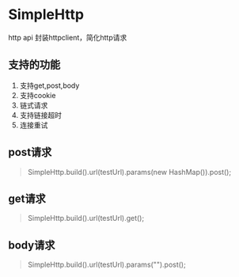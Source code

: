 # SimpleHttp
http api 封装httpclient，简化http请求

## 支持的功能
1. 支持get,post,body
2. 支持cookie
3. 链式请求
4. 支持链接超时
5. 连接重试

## post请求
> SimpleHttp.build().url(testUrl).params(new HashMap()).post();
			
## get请求
> SimpleHttp.build().url(testUrl).get();
			
## body请求
> SimpleHttp.build().url(testUrl).params("").post();